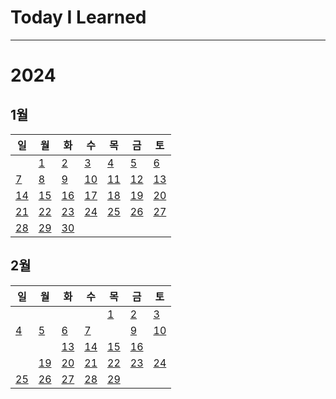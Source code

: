 # Today I Learned

---

# 2024

## 1월

| 일                                                                    | 월                                                                    | 화                                                                    | 수                                                                    | 목                                                                    | 금                                                                    | 토                                                                    |
| --------------------------------------------------------------------- | --------------------------------------------------------------------- | --------------------------------------------------------------------- | --------------------------------------------------------------------- | --------------------------------------------------------------------- | --------------------------------------------------------------------- | --------------------------------------------------------------------- |
|                                                                       | [1](https://github.com/Feat3719/TIL/blob/main/2024-01/2024-01-01.md)  | [2](https://github.com/Feat3719/TIL/blob/main/2024-01/2024-01-02.md)  | [3](https://github.com/Feat3719/TIL/blob/main/2024-01/2024-01-03.md)  | [4](https://github.com/Feat3719/TIL/blob/main/2024-01/2024-01-04.md)  | [5](https://github.com/Feat3719/TIL/blob/main/2024-01/2024-01-05.md)  | [6](https://github.com/Feat3719/TIL/blob/main/2024-01/2024-01-06.md)  |
| [7](https://github.com/Feat3719/TIL/blob/main/2024-01/2024-01-07.md)  | [8](https://github.com/Feat3719/TIL/blob/main/2024-01/2024-01-08.md)  | [9](https://github.com/Feat3719/TIL/blob/main/2024-01/2024-01-09.md)  | [10](https://github.com/Feat3719/TIL/blob/main/2024-01/2024-01-10.md) | [11](https://github.com/Feat3719/TIL/blob/main/2024-01/2024-01-11.md) | [12](https://github.com/Feat3719/TIL/blob/main/2024-01/2024-01-12.md) | [13](https://github.com/Feat3719/TIL/blob/main/2024-01/2024-01-13.md) |
| [14](https://github.com/Feat3719/TIL/blob/main/2024-01/2024-01-14.md) | [15](https://github.com/Feat3719/TIL/blob/main/2024-01/2024-01-15.md) | [16](https://github.com/Feat3719/TIL/blob/main/2024-01/2024-01-16.md) | [17](https://github.com/Feat3719/TIL/blob/main/2024-01/2024-01-17.md) | [18](https://github.com/Feat3719/TIL/blob/main/2024-01/2024-01-18.md) | [19](https://github.com/Feat3719/TIL/blob/main/2024-01/2024-01-19.md) | [20](https://github.com/Feat3719/TIL/blob/main/2024-01/2024-01-20.md) |
| [21](https://github.com/Feat3719/TIL/blob/main/2024-01/2024-01-21.md) | [22](https://github.com/Feat3719/TIL/blob/main/2024-01/2024-01-22.md) | [23](https://github.com/Feat3719/TIL/blob/main/2024-01/2024-01-23.md) | [24](https://github.com/Feat3719/TIL/blob/main/2024-01/2024-01-24.md) | [25](https://github.com/Feat3719/TIL/blob/main/2024-01/2024-01-25.md) | [26](https://github.com/Feat3719/TIL/blob/main/2024-01/2024-01-26.md) | [27](https://github.com/Feat3719/TIL/blob/main/2024-01/2024-01-27.md) |
| [28](https://github.com/Feat3719/TIL/blob/main/2024-01/2024-01-28.md) | [29](https://github.com/Feat3719/TIL/blob/main/2024-01/2024-01-29.md) | [30](https://github.com/Feat3719/TIL/blob/main/2024-01-30.md)         |

## 2월

| 일                                                                    | 월                                                                    | 화                                                                    | 수                                                                    | 목                                                                    | 금                                                                    | 토                                                                    |
| --------------------------------------------------------------------- | --------------------------------------------------------------------- | --------------------------------------------------------------------- | --------------------------------------------------------------------- | --------------------------------------------------------------------- | --------------------------------------------------------------------- | --------------------------------------------------------------------- |
|                                                                       |                                                                       |                                                                       |                                                                       | [1](https://github.com/Feat3719/TIL/blob/main/2024-02/2024-02-01.md)  | [2](https://github.com/Feat3719/TIL/blob/main/2024-02/2024-02-02.md)  | [3](https://github.com/Feat3719/TIL/blob/main/2024-02/2024-02-03.md)  |
| [4](https://github.com/Feat3719/TIL/blob/main/2024-02/2024-02-04.md)  | [5](https://github.com/Feat3719/TIL/blob/main/2024-02/2024-02-05.md)  | [6](https://github.com/Feat3719/TIL/blob/main/2024-02/2024-02-06.md)  | [7](https://github.com/Feat3719/TIL/blob/main/2024-02/2024-02-07.md)  |                                                                       | [9](https://github.com/Feat3719/TIL/blob/main/2024-02/2024-02-09.md)  | [10](https://github.com/Feat3719/TIL/blob/main/2024-02/2024-02-10.md) |
|                                                                       |                                                                       | [13](https://github.com/Feat3719/TIL/blob/main/2024-02/2024-02-13.md) | [14](https://github.com/Feat3719/TIL/blob/main/2024-02/2024-02-14.md) | [15](https://github.com/Feat3719/TIL/blob/main/2024-02/2024-02-15.md) | [16](https://github.com/Feat3719/TIL/blob/main/2024-02/2024-02-16.md) |                                                                       |
|                                                                       | [19](https://github.com/Feat3719/TIL/blob/main/2024-02/2024-02-19.md) | [20](https://github.com/Feat3719/TIL/blob/main/2024-02/2024-02-20.md) | [21](https://github.com/Feat3719/TIL/blob/main/2024-02/2024-02-21.md) | [22](https://github.com/Feat3719/TIL/blob/main/2024-02/2024-02-22.md) | [23](https://github.com/Feat3719/TIL/blob/main/2024-02/2024-02-23.md) | [24](https://github.com/Feat3719/TIL/blob/main/2024-02/2024-02-24.md) |
| [25](https://github.com/Feat3719/TIL/blob/main/2024-02/2024-02-25.md) | [26](https://github.com/Feat3719/TIL/blob/main/2024-02/2024-02-26.md) | [27](https://github.com/Feat3719/TIL/blob/main/2024-02/2024-02-27.md) | [28](https://github.com/Feat3719/TIL/blob/main/2024-02/2024-02-28.md) | [29](https://github.com/Feat3719/TIL/blob/main/2024-02/2024-02-29.md) |                                                                       |                                                                       |
